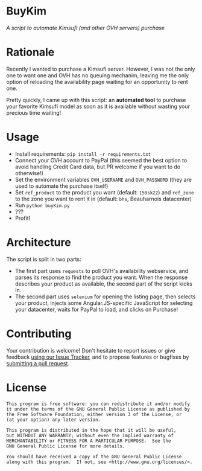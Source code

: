 # BuyKim
*A script to automate Kimsufi (and other OVH servers) purchase*

# Rationale
Recently I wanted to purchase a Kimsufi server. However, I was not
the only one to want one and OVH has no queuing mechanim, leaving
me the only option of reloading the availability page waiting for an 
opportunity to rent one.

Pretty quickly, I came up with this script: an **automated tool** to
purchase your favorite Kimsufi model as soon as it is available without
wasting your precious time waiting!

# Usage

- Install requirements: `pip install -r requirements.txt`
- Connect your OVH account to PayPal (this seemed the best option to avoid handling Credit Card data, but PR welcome if you want to do otherwise!)
- Set the environment variables `OVH_USERNAME` and `OVH_PASSWORD` (they are used to automate the purchase itself)
- Set `ref_product` to the product you want (default: `150sk22`) and `ref_zone` to the zone you want to rent it in (default: `bhs`, Beauharnois datacenter)
- Run `python buyKim.py`
- ???
- Profit!

# Architecture

The script is split in two parts:  

- The first part uses `requests` to poll OVH's availability webservice, 
and parses its response to find the product you want. When the response 
describes your product as available, the second part of the script kicks in.
- The second part uses `selenium` for opening the listing page, then selects 
your product, injects some Angular.JS-specific JavaScript for selecting your
datacenter, waits for PayPal to load, and clicks on Purchase!

# Contributing
Your contribution is welcome! Don't hesitate to report issues or give feedback
[using our Issue Tracker](https://github.com/PLNech/BuyKim/issues/new), and to propose features or bugfixes by [submitting a pull request](https://github.com/PLNech/BuyKim/compare).

# License

    This program is free software: you can redistribute it and/or modify
    it under the terms of the GNU General Public License as published by
    the Free Software Foundation, either version 3 of the License, or
    (at your option) any later version.

    This program is distributed in the hope that it will be useful,
    but WITHOUT ANY WARRANTY; without even the implied warranty of
    MERCHANTABILITY or FITNESS FOR A PARTICULAR PURPOSE.  See the
    GNU General Public License for more details.

    You should have received a copy of the GNU General Public License
    along with this program.  If not, see <http://www.gnu.org/licenses/>.
